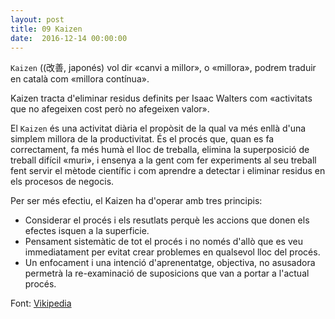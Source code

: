 ```yaml
---
layout: post
title: 09 Kaizen
date:  2016-12-14 00:00:00
---
```


`Kaizen` ((改善, japonés) vol dir «canvi a millor», o «millora», podrem traduir en català com «millora contínua».

Kaizen tracta d'eliminar residus definits per Isaac Walters com «activitats que no afegeixen cost però no afegeixen valor».

El `Kaizen` és una activitat diària el propòsit de la qual va més enllà d'una simplem millora de la productivitat. És el procés que, quan es fa correctament, fa més humà el lloc de treballa, elimina la superposició de treball difícil «muri», i ensenya a la gent com fer experiments al seu treball fent servir el mètode científic i com aprendre a detectar i eliminar residus en els procesos de negocis.

Per ser més efectiu, el Kaizen ha d'operar amb tres principis:

- Considerar el procés i els resutlats perquè les accions que donen els efectes isquen a la superficie.
- Pensament sistemàtic de tot el procés i no només d'allò que es veu immediatament per evitat crear problemes en qualsevol lloc del procés.
- Un enfocament i una intenció d'aprenentatge, objectiva, no asusadora permetrà la re-examinació de suposicions que van a portar a l'actual procés.

Font: [Vikipedia](https://ca.wikipedia.org/wiki/Kaizen)
